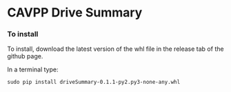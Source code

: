 # CAVPP Drive Summary

### To install
To install, download the latest version of the whl file in the release tab of the github page.
 
In a terminal type:

    sudo pip install driveSummary-0.1.1-py2.py3-none-any.whl
